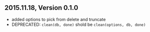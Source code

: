 ## 2015.11.18, Version 0.1.0

* added options to pick from delete and truncate
* DEPRECATED: `clean(db, done)` shold be `clean(options, db, done)`
